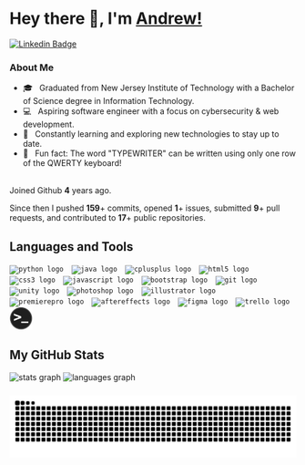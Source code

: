 # Hey there 👋, I'm [Andrew!](https://www.github.com/Cyb3rRapt0r/)

[![Linkedin Badge](https://img.shields.io/badge/-LinkedIn-0e76a8?style=flat-square&logo=Linkedin&logoColor=white)](https://linkedin.com/in/ag-l4z3r)

### About Me

- 🎓 &nbsp; Graduated from New Jersey Institute of Technology with a Bachelor of Science degree in Information Technology.
- 💻 &nbsp; Aspiring software engineer with a focus on cybersecurity & web development.
- 🚀 &nbsp; Constantly learning and exploring new technologies to stay up to date.
- 🎲 &nbsp; Fun fact: The word "TYPEWRITER" can be written using only one row of the QWERTY keyboard!

<br>Joined Github **4** years ago.

Since then I pushed **159**+ commits, opened **1**+ issues, submitted **9**+ pull requests, and contributed to **17**+ public repositories.

## Languages and Tools

<code><img src="https://cdn.jsdelivr.net/gh/devicons/devicon/icons/python/python-original.svg" height="40" alt="python logo"></code>
<img width="6" />
<code><img src="https://cdn.jsdelivr.net/gh/devicons/devicon/icons/java/java-original.svg" height="40" alt="java logo"></code>
<img width="6" />
<code><img src="https://cdn.jsdelivr.net/gh/devicons/devicon/icons/cplusplus/cplusplus-original.svg" height="40" alt="cplusplus logo"></code>
<img width="6" />
<code><img src="https://cdn.jsdelivr.net/gh/devicons/devicon/icons/html5/html5-original.svg" height="40" alt="html5 logo"></code>
<img width="6" />
<code><img src="https://cdn.jsdelivr.net/gh/devicons/devicon/icons/css3/css3-original.svg" height="40" alt="css3 logo"></code>
<img width="6" />
<code><img src="https://cdn.jsdelivr.net/gh/devicons/devicon/icons/javascript/javascript-original.svg" height="40" alt="javascript logo"></code>
<img width="6" />
<code><img src="https://cdn.jsdelivr.net/gh/devicons/devicon/icons/bootstrap/bootstrap-original.svg" height="40" alt="bootstrap logo"></code>
<img width="6" />
<code><img src="https://cdn.jsdelivr.net/gh/devicons/devicon/icons/git/git-original.svg" height="40" alt="git logo"></code>
<img width="6" />
<code><img src="https://cdn.jsdelivr.net/gh/devicons/devicon/icons/unity/unity-original.svg" height="40" alt="unity logo"></code>
<img width="6" />
<code><img src="https://cdn.jsdelivr.net/gh/devicons/devicon/icons/photoshop/photoshop-plain.svg" height="40" alt="photoshop logo"></code>
<img width="6" />
<code><img src="https://cdn.jsdelivr.net/gh/devicons/devicon/icons/illustrator/illustrator-plain.svg" height="40" alt="illustrator logo"></code>
<img width="6" />
<code><img src="https://cdn.jsdelivr.net/gh/devicons/devicon/icons/premierepro/premierepro-plain.svg" height="40" alt="premierepro logo"></code>
<img width="6" />
<code><img src="https://cdn.jsdelivr.net/gh/devicons/devicon/icons/aftereffects/aftereffects-original.svg" height="40" alt="aftereffects logo"></code>
<img width="6" />
<code><img src="https://cdn.jsdelivr.net/gh/devicons/devicon/icons/figma/figma-original.svg" height="40" alt="figma logo"></code>
<img width="6" />
<code><img src="https://cdn.jsdelivr.net/gh/devicons/devicon/icons/trello/trello-plain.svg" height="40" alt="trello logo"></code>
<img width="6" />
<code><img src="https://raw.githubusercontent.com/github/explore/80688e429a7d4ef2fca1e82350fe8e3517d3494d/topics/terminal/terminal.png" height="40" alt="terminal"></code>

## My GitHub Stats

<div align="left">
  <img src="https://github-readme-stats.vercel.app/api?username=Cyb3rRapt0r&show_icons=true&include_all_commits=true&count_private=true&theme=dracula&hide_border=true&order=1" alt="stats graph"  />
  <img src="https://github-readme-stats.vercel.app/api/top-langs?username=Cyb3rRapt0r&show_icons=true&layout=compact&langs_count=8&theme=dracula&hide_border=true&order=2" height="195" alt="languages graph"  />
</div>

###

<div align="center">
<img src="https://raw.githubusercontent.com/Cyb3rRapt0r/Cyb3rRapt0r/output/snake.svg" alt="Snake animation" />
</div>

###
